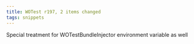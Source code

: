 ```yaml
---
title: WOTest r197, 2 items changed
tags: snippets
---
```


Special treatment for WOTestBundleInjector environment variable as well
